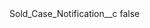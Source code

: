 <?xml version="1.0" encoding="UTF-8"?>
<CustomMetadata xmlns="http://soap.sforce.com/2006/04/metadata">
    <label>Sold_Case_Notification__c</label>
    <protected>false</protected>
</CustomMetadata>
